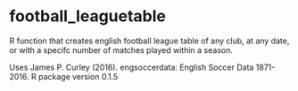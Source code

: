# football_leaguetable

R function that creates english football league table of any club, at any date, or with a specifc number of matches played within a season. 

Uses James P. Curley (2016). engsoccerdata: English Soccer Data 1871-2016. R package version 0.1.5
